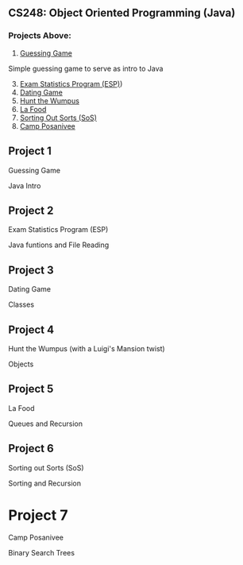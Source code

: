 ## CS248: Object Oriented Programming (Java)

### Projects Above:
1. [Guessing Game](https://github.com/noahmm35/CS248/tree/main/Project1)
 
Simple guessing game to serve as intro to Java

3. [Exam Statistics Program (ESP)](https://github.com/noahmm35/CS248/tree/main/Project2))
4. [Dating Game](https://github.com/noahmm35/CS248/tree/main/Project3)
5. [Hunt the Wumpus](https://github.com/noahmm35/CS248/tree/main/Project4)
6. [La Food](https://github.com/noahmm35/CS248/tree/main/Project5)
7. [Sorting Out Sorts (SoS)](https://github.com/noahmm35/CS248/tree/main/Project6)
8. [Camp Posanivee](https://github.com/noahmm35/CS248/tree/main/Project7)




## Project 1

Guessing Game

Java Intro

## Project 2

Exam Statistics Program (ESP)

Java funtions and File Reading

## Project 3

Dating Game

Classes

## Project 4

Hunt the Wumpus (with a Luigi's Mansion twist)

Objects

## Project 5

La Food

Queues and Recursion

## Project 6

Sorting out Sorts (SoS)

Sorting and Recursion

# Project 7

Camp Posanivee

Binary Search Trees
